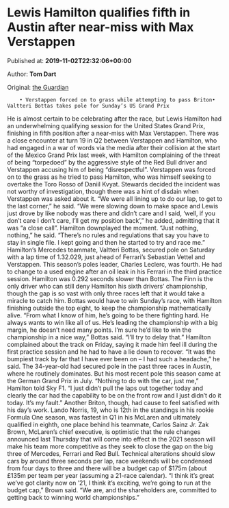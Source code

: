 
# Lewis Hamilton qualifies fifth in Austin after near-miss with Max Verstappen

Published at: **2019-11-02T22:32:06+00:00**

Author: **Tom Dart**

Original: [the Guardian](https://www.theguardian.com/sport/2019/nov/02/lewis-hamilton-max-verstappen-valtteri-bottas-us-grand-prix-qualifying)


        • Verstappen forced on to grass while attempting to pass Briton• Valtteri Bottas takes pole for Sunday’s US Grand Prix
      
He is almost certain to be celebrating after the race, but Lewis Hamilton had an underwhelming qualifying session for the United States Grand Prix, finishing in fifth position after a near-miss with Max Verstappen.
There was a close encounter at turn 19 in Q2 between Verstappen and Hamilton, who had engaged in a war of words via the media after their collision at the start of the Mexico Grand Prix last week, with Hamilton complaining of the threat of being “torpedoed” by the aggressive style of the Red Bull driver and Verstappen accusing him of being “disrespectful”.
Verstappen was forced on to the grass as he tried to pass Hamilton, who was himself seeking to overtake the Toro Rosso of Daniil Kvyat. Stewards decided the incident was not worthy of investigation, though there was a hint of disdain when Verstappen was asked about it.
“We were all lining up to do our lap, to get to the last corner,” he said. “We were slowing down to make space and Lewis just drove by like nobody was there and didn’t care and I said, ‘well, if you don’t care I don’t care, I’ll get my position back’,” he added, admitting that it was “a close call”.
Hamilton downplayed the moment. “Just nothing, nothing,” he said. “There’s no rules and regulations that say you have to stay in single file. I kept going and then he started to try and race me.”
Hamilton’s Mercedes teammate, Valtteri Bottas, secured pole on Saturday with a lap time of 1.32.029, just ahead of Ferrari’s Sebastian Vettel and Verstappen. This season’s poles leader, Charles Leclerc, was fourth. He had to change to a used engine after an oil leak in his Ferrari in the third practice session.
Hamilton was 0.292 seconds slower than Bottas. The Finn is the only driver who can still deny Hamilton his sixth drivers’ championship, though the gap is so vast with only three races left that it would take a miracle to catch him. Bottas would have to win Sunday’s race, with Hamilton finishing outside the top eight, to keep the championship mathematically alive.
“From what I know of him, he’s going to be there fighting hard. He always wants to win like all of us. He’s leading the championship with a big margin, he doesn’t need many points. I’m sure he’d like to win the championship in a nice way,” Bottas said. “I’ll try to delay that.”
Hamilton complained about the track on Friday, saying it made him feel ill during the first practice session and he had to have a lie down to recover. “It was the bumpiest track by far that I have ever been on – I had such a headache,” he said.
The 34-year-old had secured pole in the past three races in Austin, where he routinely dominates. But his most recent pole this season came at the German Grand Prix in July.
“Nothing to do with the car, just me,” Hamilton told Sky F1. “I just didn’t pull the laps out together today and clearly the car had the capability to be on the front row and I just didn’t do it today. It’s my fault.”
Another Briton, though, had cause to feel satisfied with his day’s work. Lando Norris, 19, who is 12th in the standings in his rookie Formula One season, was fastest in Q1 in his McLaren and ultimately qualified in eighth, one place behind his teammate, Carlos Sainz Jr.
Zak Brown, McLaren’s chief executive, is optimistic that the rule changes announced last Thursday that will come into effect in the 2021 season will make his team more competitive as they seek to close the gap on the big three of Mercedes, Ferrari and Red Bull. Technical alterations should slow cars by around three seconds per lap, race weekends will be condensed from four days to three and there will be a budget cap of $175m (about £135m per team per year (assuming a 21-race calendar).
“I think it’s great we’ve got clarity now on ’21, I think it’s exciting, we’re going to run at the budget cap,” Brown said. “We are, and the shareholders are, committed to getting back to winning world championships.”

